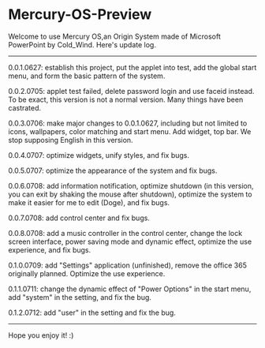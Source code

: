 # Mercury-OS-Preview

Welcome to use Mercury OS,an Origin System made of Microsoft PowerPoint by Cold_Wind.
Here's update log.

---
0.0.1.0627: establish this project, put the applet into test, add the global start menu, and form the basic pattern of the system.

0.0.2.0705: applet test failed, delete password login and use faceid instead. To be exact, this version is not a normal version. Many things have been castrated.

0.0.3.0706: make major changes to 0.0.1.0627, including but not limited to icons, wallpapers, color matching and start menu. Add widget, top bar. We stop supposing English in this version.

0.0.4.0707: optimize widgets, unify styles, and fix bugs.

0.0.5.0707: optimize the appearance of the system and fix bugs.

0.0.6.0708: add information notification, optimize shutdown (in this version, you can exit by shaking the mouse after shutdown), optimize the system to make it easier for me to edit (Doge), and fix bugs.

0.0.7.0708: add control center and fix bugs.

0.0.8.0708: add a music controller in the control center, change the lock screen interface, power saving mode and dynamic effect, optimize the use experience, and fix bugs.

0.1.0.0709: add "Settings" application (unfinished), remove the office 365 originally planned. Optimize the use experience.

0.1.1.0711: change the dynamic effect of "Power Options" in the start menu, add "system" in the setting, and fix the bug.

0.1.2.0712: add "user" in the setting and fix the bug.

---
Hope you enjoy it! :)
